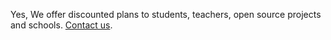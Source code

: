 Yes, We offer discounted plans to students, teachers, open source projects and schools. [Contact us](https://www.gitbook.com/contact).

